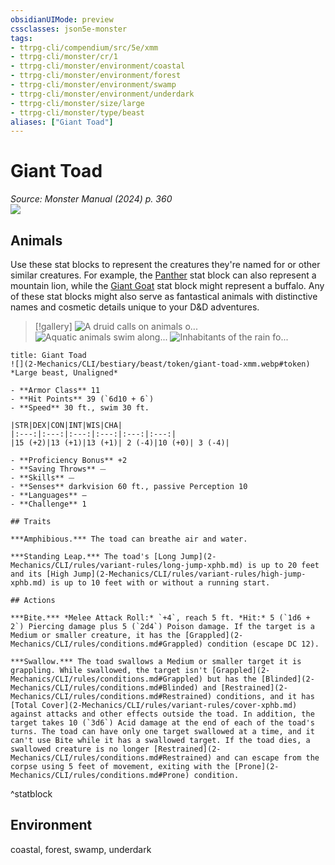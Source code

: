```yaml
---
obsidianUIMode: preview
cssclasses: json5e-monster
tags:
- ttrpg-cli/compendium/src/5e/xmm
- ttrpg-cli/monster/cr/1
- ttrpg-cli/monster/environment/coastal
- ttrpg-cli/monster/environment/forest
- ttrpg-cli/monster/environment/swamp
- ttrpg-cli/monster/environment/underdark
- ttrpg-cli/monster/size/large
- ttrpg-cli/monster/type/beast
aliases: ["Giant Toad"]
---
```

# Giant Toad
*Source: Monster Manual (2024) p. 360*  
![](2-Mechanics/CLI/bestiary/beast/img/giant-toad.webp#right)

## Animals

Use these stat blocks to represent the creatures they're named for or other similar creatures. For example, the [Panther](2-Mechanics/CLI/bestiary/beast/panther-xmm.md) stat block can also represent a mountain lion, while the [Giant Goat](2-Mechanics/CLI/bestiary/beast/giant-goat-xmm.md) stat block might represent a buffalo. Any of these stat blocks might also serve as fantastical animals with distinctive names and cosmetic details unique to your D&D adventures.

> [!gallery]
![A druid calls on animals o...](2-Mechanics/CLI/bestiary/beast/img/animals-hills-and-mountains.webp "A druid calls on animals of the hills and mountains to aid her cause")
![Aquatic animals swim along...](2-Mechanics/CLI/bestiary/beast/img/animals-aquatic.webp "Aquatic animals swim alongside a druid exploring the sea")
![Inhabitants of the rain fo...](2-Mechanics/CLI/bestiary/beast/img/animals-rainforest.webp "Inhabitants of the rain forest answer a druid's summons")

```ad-statblock
title: Giant Toad
![](2-Mechanics/CLI/bestiary/beast/token/giant-toad-xmm.webp#token)
*Large beast, Unaligned*

- **Armor Class** 11 
- **Hit Points** 39 (`6d10 + 6`) 
- **Speed** 30 ft., swim 30 ft.

|STR|DEX|CON|INT|WIS|CHA|
|:---:|:---:|:---:|:---:|:---:|:---:|
|15 (+2)|13 (+1)|13 (+1)| 2 (-4)|10 (+0)| 3 (-4)|

- **Proficiency Bonus** +2
- **Saving Throws** ⏤
- **Skills** ⏤
- **Senses** darkvision 60 ft., passive Perception 10
- **Languages** —
- **Challenge** 1

## Traits

***Amphibious.*** The toad can breathe air and water.

***Standing Leap.*** The toad's [Long Jump](2-Mechanics/CLI/rules/variant-rules/long-jump-xphb.md) is up to 20 feet and its [High Jump](2-Mechanics/CLI/rules/variant-rules/high-jump-xphb.md) is up to 10 feet with or without a running start.

## Actions

***Bite.*** *Melee Attack Roll:* `+4`, reach 5 ft. *Hit:* 5 (`1d6 + 2`) Piercing damage plus 5 (`2d4`) Poison damage. If the target is a Medium or smaller creature, it has the [Grappled](2-Mechanics/CLI/rules/conditions.md#Grappled) condition (escape DC 12).

***Swallow.*** The toad swallows a Medium or smaller target it is grappling. While swallowed, the target isn't [Grappled](2-Mechanics/CLI/rules/conditions.md#Grappled) but has the [Blinded](2-Mechanics/CLI/rules/conditions.md#Blinded) and [Restrained](2-Mechanics/CLI/rules/conditions.md#Restrained) conditions, and it has [Total Cover](2-Mechanics/CLI/rules/variant-rules/cover-xphb.md) against attacks and other effects outside the toad. In addition, the target takes 10 (`3d6`) Acid damage at the end of each of the toad's turns. The toad can have only one target swallowed at a time, and it can't use Bite while it has a swallowed target. If the toad dies, a swallowed creature is no longer [Restrained](2-Mechanics/CLI/rules/conditions.md#Restrained) and can escape from the corpse using 5 feet of movement, exiting with the [Prone](2-Mechanics/CLI/rules/conditions.md#Prone) condition.
```
^statblock

## Environment

coastal, forest, swamp, underdark